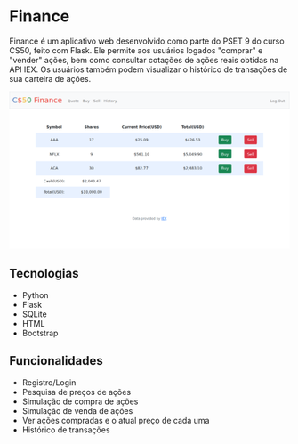 # Finance 
Finance é um aplicativo web desenvolvido como parte do PSET 9 do curso CS50, feito com Flask. Ele permite aos usuários logados "comprar" e "vender" ações, bem como consultar cotações de ações reais obtidas na API IEX. Os usuários também podem visualizar o histórico de transações de sua carteira de ações.

<img src="screnshot.png" alt="screenshot of finance project" width="1000px">

## Tecnologias
* Python
* Flask
* SQLite
* HTML
* Bootstrap

## Funcionalidades
* Registro/Login
* Pesquisa de preços de ações
* Simulação de compra de ações
* Simulação de venda de ações
* Ver ações compradas e o atual preço de cada uma
* Histórico de transações

